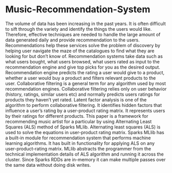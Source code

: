 # Music-Recommendation-System

The volume of data has been increasing in the past years. It is often difficult to sift through the variety and identify the things the users would like. Therefore, effective techniques are needed to handle the large amount of data generated daily and provide recommendation to the users. Recommendations help these services solve the problem of discovery by helping user navigate the maze of the catalogues to find what they are looking for but don’t know of. Recommendation systems take data such as what users bought, what users browsed, what users rated as input to the recommendation engine and give top picks for you as the desired output. Recommendation engine predicts the rating a user would give to a product, whether a user would buy a product and filters relevant products to the user. Collaborative filtering is a general term for any algorithm used by most recommendation engines. Collaborative filtering relies only on user behavior (history, ratings, similar users etc) and normally predicts users ratings for products they haven’t yet rated. Latent factor analysis is one of the algorithm to perform collaborative filtering. It identifies hidden factors that influence a user’s rating by a user-product rating matrix. It represents users by their ratings for different products. This paper is a framework for recommending music artist for a particular by using Alternating Least Squares (ALS) method of Sparks MLlib. Alternating least squares (ALS) is used to solve the equations in user-product rating matrix. Sparks MLlib has a built-in module for recommendation system that performs machine learning algorithms. It has built in functionality for applying ALS on any user-product-rating matrix. MLlib abstracts the programmer from the technical implementation details of ALS algorithm and running it across the cluster. Since Sparks RDDs are in-memory it can make multiple passes over the same data without doing disk writes.
